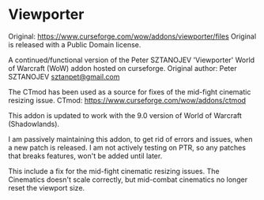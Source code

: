 # Viewporter
Original: https://www.curseforge.com/wow/addons/viewporter/files
Original is released with a Public Domain license.

A continued/functional version of the Peter SZTANOJEV 'Viewporter' World of Warcraft (WoW) addon hosted on curseforge.
Original author: Peter SZTANOJEV <sztanpet@gmail.com>

The CTmod has been used as a source for fixes of the mid-fight cinematic resizing issue.
CTmod: https://www.curseforge.com/wow/addons/ctmod

This addon is updated to work with the 9.0 version of World of Warcraft (Shadowlands).

I am passively maintaining this addon, to get rid of errors and issues, when a new patch is released.
I am not actively testing on PTR, so any patches that breaks features, won't be added until later.

This include a fix for the mid-fight cinematic resizing issues.
The Cinematics doesn't scale correctly, but mid-combat cinematics no longer reset the viewport size.
